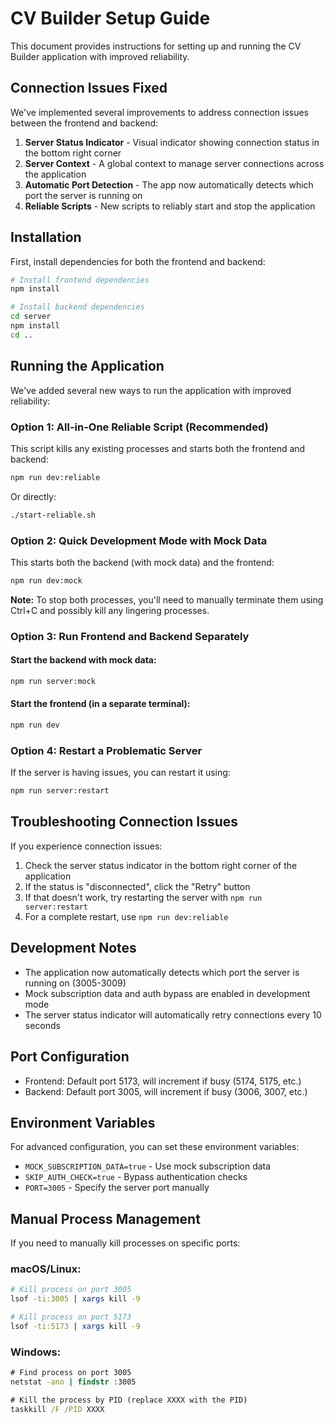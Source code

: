 # CV Builder Setup Guide

This document provides instructions for setting up and running the CV Builder application with improved reliability.

## Connection Issues Fixed

We've implemented several improvements to address connection issues between the frontend and backend:

1. **Server Status Indicator** - Visual indicator showing connection status in the bottom right corner
2. **Server Context** - A global context to manage server connections across the application
3. **Automatic Port Detection** - The app now automatically detects which port the server is running on
4. **Reliable Scripts** - New scripts to reliably start and stop the application

## Installation

First, install dependencies for both the frontend and backend:

```bash
# Install frontend dependencies
npm install

# Install backend dependencies
cd server
npm install
cd ..
```

## Running the Application

We've added several new ways to run the application with improved reliability:

### Option 1: All-in-One Reliable Script (Recommended)

This script kills any existing processes and starts both the frontend and backend:

```bash
npm run dev:reliable
```

Or directly:

```bash
./start-reliable.sh
```

### Option 2: Quick Development Mode with Mock Data

This starts both the backend (with mock data) and the frontend:

```bash
npm run dev:mock
```

**Note:** To stop both processes, you'll need to manually terminate them using Ctrl+C and possibly kill any lingering processes.

### Option 3: Run Frontend and Backend Separately

#### Start the backend with mock data:

```bash
npm run server:mock
```

#### Start the frontend (in a separate terminal):

```bash
npm run dev
```

### Option 4: Restart a Problematic Server

If the server is having issues, you can restart it using:

```bash
npm run server:restart
```

## Troubleshooting Connection Issues

If you experience connection issues:

1. Check the server status indicator in the bottom right corner of the application
2. If the status is "disconnected", click the "Retry" button
3. If that doesn't work, try restarting the server with `npm run server:restart`
4. For a complete restart, use `npm run dev:reliable`

## Development Notes

- The application now automatically detects which port the server is running on (3005-3009)
- Mock subscription data and auth bypass are enabled in development mode
- The server status indicator will automatically retry connections every 10 seconds

## Port Configuration

- Frontend: Default port 5173, will increment if busy (5174, 5175, etc.)
- Backend: Default port 3005, will increment if busy (3006, 3007, etc.)

## Environment Variables

For advanced configuration, you can set these environment variables:

- `MOCK_SUBSCRIPTION_DATA=true` - Use mock subscription data
- `SKIP_AUTH_CHECK=true` - Bypass authentication checks
- `PORT=3005` - Specify the server port manually

## Manual Process Management

If you need to manually kill processes on specific ports:

### macOS/Linux:
```bash
# Kill process on port 3005
lsof -ti:3005 | xargs kill -9

# Kill process on port 5173
lsof -ti:5173 | xargs kill -9
```

### Windows:
```cmd
# Find process on port 3005
netstat -ano | findstr :3005

# Kill the process by PID (replace XXXX with the PID)
taskkill /F /PID XXXX
``` 